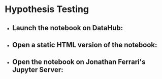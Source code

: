 # Hypothesis Testing

- ## Launch the notebook on DataHub: 

- ## Open a static HTML version of the notebook:

- ## Open the notebook on Jonathan Ferrari's Jupyter Server:
